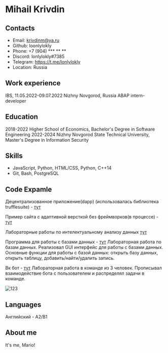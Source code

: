 # Mihail Krivdin
## Contacts
- Email: krivdinm@ya.ru
- Github: loonlylokly
- Phone: +7 (904) *** ** **
- Discord: lonlylokly#7385
- Telegram: https://t.me/lonlylokly
- Location: Russia

## Work experience
IBS, 11.05.2022-09.07.2022
Nizhny Novgorod, Russia
ABAP intern-developer
## Education
2018-2022 Higher School of Economics, Bachelor's Degree in Software Engineering
2022-2024 Nizhny Novgorod State Technical University, Master's Degree in Information Security
## Skills
 - JavaScript, Python, HTML/CSS, Python, C++14
 - Git, Bash, PostgreSQL

## Code Expamle
Децентрализованное приложение(dapp) (использовалась библиотека trufflesuite) - [тут](https://github.com/loonlylokly/cryptogame)

Пример сайта с адаптивной версткой без фреймворков(в процессе) - [тут](https://loonlylokly.github.io/online-zoo/online-zoo/pages/main/index.html)

Лабораторные работы по интелектуальному анализу данных [тут](https://github.com/loonlylokly/DataMining)

Программа для работы с базами данных - [тут](https://github.com/lonleylokle/LabaDB)
Лабораторная работа по базам данных. Реализовал GUI интерфейс для работы с базами данных. Основные функции для работы с базой данных: открыть базу данных, открыть таблицу, добавить/найти/удалить запись.

Вк бот - [тут](https://github.com/loonlylokly/obshak-bot)
Лабораторная работа в команде из 3 человек. Прописывал взаимодействие бота с пользователем и распределял задачи в команде.

 ![123](https://www.codewars.com/users/loonlylokly/badges/large)
## Languages
Английский - A2/B1

## About me
It's me, Mario!
